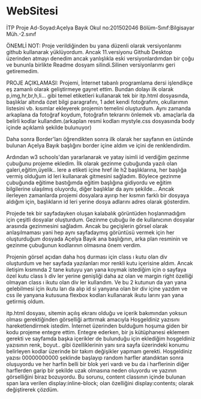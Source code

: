 # WebSitesi
İTP Proje
Ad-Soyad:Açelya Bayık
Okul no:201502046
Bölüm-Sınıf:Bilgisayar Müh.-2.sınıf


ÖNEMLİ NOT:
 Proje verildiğinden bu yana düzenli olarak versiyonlarımı github kullanarak yüklüyordum. 
Ancak 11.versiyonu Github Desktop üzerinden atmayı denedim ancak yanlışlıkla eski 
versiyonlardımdan bir çoğu ve bununla birlikte Readme dosyam silindi.Silinen versiyonlarımı 
geri getiremedim.

PROJE AÇIKLAMASI:
  Projemi, İnternet tabanlı programlama dersi işlendikçe eş zamanlı olarak geliştirmeye gayret ettim.
Bundan dolayı ilk olarak p,img,hr,br,h,li... gibi temel etiketleri kullanarak tek bir itp.html dosyasında, başlıklar altında özet bilgi paragrafını, 1 adet kendi fotoğrafımı, okullarımın listesini vb. kısımlar ekleyerek projemin temelini oluşturdum. Aynı zamanda arkaplana da fotoğraf koydum, fotoğrafın tekrarını önlemek vb. amaçlarla da belirli kodlar kullandım.(arkaplan resmi kodları mystyle.css dosyasında body içinde açıklamlı şekilde bulunuyor)

  Daha sonra Border'ları öğrendikten sonra ilk olarak her sayfanın en üstünde bulunan Açelya Bayık başlığını border içine aldım ve içini de renklendirdim.

  Ardından w3 schools'dan yararlanarak ve yatay isimli id verdiğim gezinme çubuğunu projeme ekledim. İlk olarak gezinme çubuğunda yazılı olan galeri,eğitim,üyelik.. lere a etiketi içine href ile h2 başlıklarına, her başlığa vermiş olduğum id leri kullanarak gitmesini sağladım. Böylece gezinme çubuğunda eğitime bastığımda eğitim başlığına gidiyordu ve eğitim bilgilerine ulaşılmış oluyordu, diğer başlıklar da aynı şekilde... Ancak ilerleyen zamanlarda projemi dosyalara ayırıp her kısmın farklı bir dosyaya aldığım için, başlıkların id leri yerine dosya adlarını adres olarak gösterdim.

   Projede tek bir sayfadayken oluşan kalabalık görüntüden hoşlanmadığım için çeşitli dosyalar oluşturdum. Gezinme çubuğu ile de kullanıcının dosyalar arasında gezinmesini sağladım. Ancak bu geçişlerin görsel olarak anlaşılmaması yani hep aynı sayfadaymış görüntüsü vermek için her oluşturduğum dosyada Açelya Bayık ana başlığının, arka plan resminin ve gezinme çubuğunun kodlarının olmasına önem verdim.

  Projenin görsel açıdan daha hoş durması için class ı kutu olan div oluşturdum ve her sayfada yazılanları mor renkli kutu içerisine aldım. Ancak iletişim kısmında 2 tane kutuyu yan yana koymak istediğim için o sayfaya özel kutu class lı div ler yerine genişliği daha az olan ve margin right özelliği olmayan class ı ikutu  olan div ler kullandım. Ve bu 2 kutunun da yan yana gelebilmesi için ikutu ları da alıp id si yanyana olan bir div içine yazdım ve css ile yanyana kutusuna flexbox kodları kullanarak ikutu larını yan yana getirmiş oldum. 

  itp.html dosyası, sitemin açılış ekranı olduğu ve içerik bakımından yoksun olması gerektiğinden görselliği arttırmak amacıyla Hoşgeldiniz yazısını hareketlendirmek istedim. İnternet üzerinden bulduğum hoşuma giden bir kodu projeme entegre ettim. Entegre ederken, bir js kütüphanesi eklemem gerekti ve sayfamda başka içerikler de bulunduğu için eklediğim hoşgeldiniz yazısının renk, boyut.. gibi özelliklerinin yanı sıra sayfa üzerindeki konumu belirleyen kodlar üzerinde bir takım değişikler yapmam gerekti.
  Hoşgeldiniz yazısı 00000000000 şeklinde başlayıp random harfler atandıktan sonra oluşuyordu ve her harfin belli bir blok yeri vardı ve bu da i harflerinin diğer harflerden garip bir şekilde uzak olmasına neden oluyordu ve yazının görselliğini biraz bozuyordu. Bu sorunu, content classının içinde bulunan span lara verilen display:inline-block; olan özelliğini display:contents; olarak değiştirerek çözdüm.




